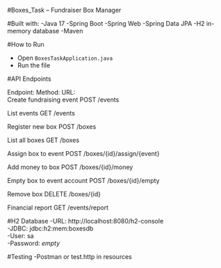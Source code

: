 #Boxes_Task – Fundraiser Box Manager

#Built with: 
-Java 17
-Spring Boot
-Spring Web
-Spring Data JPA
-H2 in-memory database
-Maven

#How to Run
- Open `BoxesTaskApplication.java`
- Run the file

#API Endpoints

Endpoint:                  	Method:	URL:                          
Create fundraising event   	POST   	/events 
                   
List events                	GET    	/events    
                
Register new box           	POST   	/boxes 
                    
List all boxes             	GET    	/boxes     
                 
Assign box to event        	POST   	/boxes/{id}/assign/{event} 

Add money to box           	POST   	/boxes/{id}/money  

Empty box to event account 	POST   	/boxes/{id}/empty

Remove box             	    DELETE 	/boxes/{id}     

Financial report			      GET		/events/report

#H2 Database
-URL: http://localhost:8080/h2-console  
-JDBC: jdbc:h2:mem:boxesdb  
-User: sa  
-Password: *empty*

#Testing
-Postman or test.http in resources
